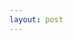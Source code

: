 ```yaml
---
layout: post
---
```


<iframe width="100%" height="600" data-src="http://www.creacttech.com/pages/gogobee" frameborder="0"></iframe>

<!--
    0. logo
    1. panel
    2. features
    3. installation
    4. app view
    -->
